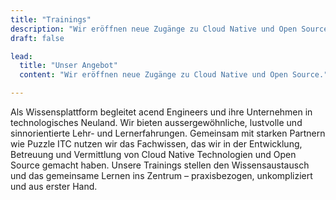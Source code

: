 ```yaml
---
title: "Trainings"
description: "Wir eröffnen neue Zugänge zu Cloud Native und Open Source."
draft: false

lead:
  title: "Unser Angebot"
  content: "Wir eröffnen neue Zugänge zu Cloud Native und Open Source."

---
```


Als Wissensplattform begleitet acend Engineers und ihre Unternehmen in technologisches Neuland. Wir bieten aussergewöhnliche, lustvolle und sinnorientierte Lehr- und Lernerfahrungen. Gemeinsam mit starken Partnern wie Puzzle ITC nutzen wir das Fachwissen, das wir in der Entwicklung, Betreuung und Vermittlung von Cloud Native Technologien und Open Source gemacht haben. Unsere Trainings stellen den Wissensaustausch und das gemeinsame Lernen ins Zentrum – praxisbezogen, unkompliziert und aus erster Hand.
